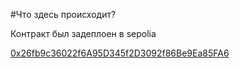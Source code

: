 #Что здесь происходит?

Контракт был задеплоен в sepolia

[0x26fb9c36022f6A95D345f2D3092f86Be9Ea85FA6](https://sepolia.etherscan.io/address/0x26fb9c36022f6A95D345f2D3092f86Be9Ea85FA6)